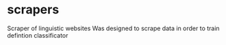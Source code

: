 # scrapers
Scraper of linguistic websites 
Was designed to scrape data in order to train defintion classificator
